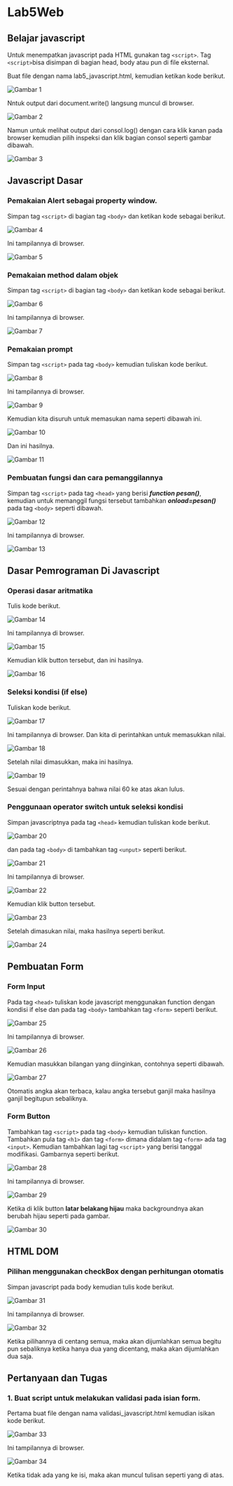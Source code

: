 # Lab5Web
## Belajar javascript
Untuk menempatkan javascript pada HTML gunakan tag `<script>`. Tag `<script>`bisa disimpan di bagian head, body atau pun di file eksternal.

Buat file dengan nama lab5_javascript.html, kemudian ketikan kode berikut.

![Gambar 1](screenshot/ss1a.png)

Nntuk output dari document.write() langsung muncul di browser.

![Gambar 2](screenshot/ss1b.png)

Namun untuk melihat output dari consol.log() dengan cara klik kanan pada browser kemudian pilih inspeksi dan klik bagian consol seperti gambar dibawah.

![Gambar 3](screenshot/ss1c.png)

## Javascript Dasar

### Pemakaian Alert sebagai property window.

Simpan tag `<script>` di bagian tag `<body>` dan ketikan kode sebagai berikut.

![Gambar 4](screenshot/ss2a.png)

Ini tampilannya di browser.

![Gambar 5](screenshot/ss2b.png)

### Pemakaian method dalam objek

Simpan tag `<script>` di bagian tag `<body>` dan ketikan kode sebagai berikut.

![Gambar 6](screenshot/ss3a.png)

Ini tampilannya di browser.

![Gambar 7](screenshot/ss3b.png)

### Pemakaian prompt

Simpan tag `<script>` pada tag `<body>` kemudian tuliskan kode berikut.

![Gambar 8](screenshot/ss4a.png)

Ini tampilannya di browser.

![Gambar 9](screenshot/ss4b.png)

Kemudian kita disuruh untuk memasukan nama seperti dibawah ini.

![Gambar 10](screenshot/ss4c.png)

Dan ini hasilnya.

![Gambar 11](screenshot/ss4d.png)

### Pembuatan fungsi dan cara pemanggilannya

Simpan tag `<script>` pada tag `<head>` yang berisi ***function pesan()***, kemudian untuk memanggil fungsi tersebut tambahkan ***onload=pesan()*** pada tag `<body>` seperti dibawah.

![Gambar 12](screenshot/ss5a.png)

Ini tampilannya di browser.

![Gambar 13](screenshot/ss5b.png)

## Dasar Pemrograman Di Javascript
### Operasi dasar aritmatika

Tulis kode berikut.

![Gambar 14](screenshot/ss6a.png)

Ini tampilannya di browser.

![Gambar 15](screenshot/ss6b.png)

Kemudian klik button tersebut, dan ini hasilnya.

![Gambar 16](screenshot/ss6c.png)

### Seleksi kondisi (if else)

Tuliskan kode berikut.

![Gambar 17](screenshot/ss7a.png)

Ini tampilannya di browser. Dan kita di perintahkan untuk memasukkan nilai.

![Gambar 18](screenshot/ss7b.png)

Setelah nilai dimasukkan, maka ini hasilnya.

![Gambar 19](screenshot/ss7c.png)

Sesuai dengan perintahnya bahwa nilai 60 ke atas akan lulus.

### Penggunaan operator switch untuk seleksi kondisi

Simpan javascriptnya pada tag `<head>` kemudian tuliskan kode berikut.

![Gambar 20](screenshot/ss8a.png)

dan pada tag `<body>` di tambahkan tag `<unput>` seperti berikut.

![Gambar 21](screenshot/ss8b.png)

Ini tampilannya di browser.

![Gambar 22](screenshot/ss8c.png)

Kemudian klik button tersebut.

![Gambar 23](screenshot/ss8d.png)

Setelah dimasukan nilai, maka hasilnya seperti berikut.

![Gambar 24](screenshot/ss8e.png)

## Pembuatan Form
### Form Input

Pada tag `<head>` tuliskan kode javascript menggunakan function dengan kondisi if else dan pada tag `<body>` tambahkan tag `<form>` seperti berikut.

![Gambar 25](screenshot/ss9a.png)

Ini tampilannya di browser.

![Gambar 26](screenshot/ss9b.png)

Kemudian masukkan bilangan yang diinginkan, contohnya seperti dibawah.

![Gambar 27](screenshot/ss9c.png)

Otomatis angka akan terbaca, kalau angka tersebut ganjil maka hasilnya ganjil begitupun sebaliknya.

### Form Button

Tambahkan tag `<script>` pada tag `<body>` kemudian tuliskan function. Tambahkan pula tag `<h1>` dan tag `<form>` dimana didalam tag `<form>` ada tag `<input>`. Kemudian tambahkan lagi tag `<script>` yang berisi tanggal modifikasi. Gambarnya seperti berikut.

![Gambar 28](screenshot/ss10a.png)

Ini tampilannya di browser.

![Gambar 29](screenshot/ss10b.png)

Ketika di klik button **latar belakang hijau** maka backgroundnya akan berubah hijau seperti pada gambar.

![Gambar 30](screenshot/ss10c.png)

## HTML DOM
### Pilihan menggunakan checkBox dengan perhitungan otomatis

Simpan javascript pada body kemudian tulis kode berikut.

![Gambar 31](screenshot/ss11a.png)

Ini tampilannya di browser.

![Gambar 32](screenshot/ss11b.png)

Ketika pilihannya di centang semua, maka akan dijumlahkan semua begitu pun sebaliknya ketika hanya dua yang dicentang, maka akan dijumlahkan dua saja.

## Pertanyaan dan Tugas
### 1. Buat script untuk melakukan validasi pada isian form.

Pertama buat file dengan nama validasi_javascript.html kemudian isikan kode berikut.

![Gambar 33](screenshot/ss12a.png)

Ini tampilannya di browser.

![Gambar 34](screenshot/ss12b.png)

Ketika tidak ada yang ke isi, maka akan muncul tulisan seperti yang di atas.
